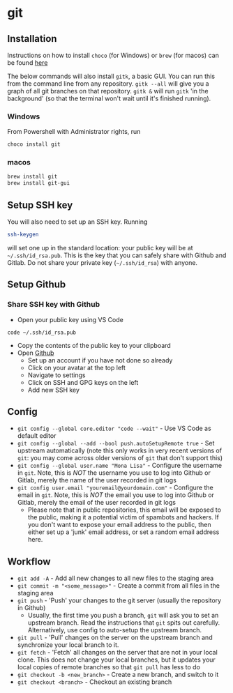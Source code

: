 # git

## Installation

Instructions on how to install `choco` (for Windows) or `brew` (for macos) can be found [here](./install.software.md)

The below commands will also install `gitk`, a basic GUI. You can run this from the command line from any repository. `gitk --all` will give you a graph of all git branches on that repository. `gitk &` will run `gitk` 'in the background' (so that the terminal won't wait until it's finished running).

### Windows

From Powershell with Administrator rights, run

```bash
choco install git
```

### macos

```bash
brew install git
brew install git-gui
```

## Setup SSH key

You will also need to set up an SSH key. Running 

```bash
ssh-keygen
```

will set one up in the standard location: your public key will be at `~/.ssh/id_rsa.pub`. This is the key that you can safely share with Github and Gitlab. Do not share your private key (`~/.ssh/id_rsa`) with anyone.

## Setup Github

### Share SSH key with Github

* Open your public key using VS Code

```
code ~/.ssh/id_rsa.pub
```

* Copy the contents of the public key to your clipboard
* Open [Github](https://github.com/)
  * Set up an account if you have not done so already
  * Click on your avatar at the top left
  * Navigate to settings
  * Click on SSH and GPG keys on the left
  * Add new SSH key

## Config

* `git config --global core.editor "code --wait"` - Use VS Code as default editor
* `git config --global --add --bool push.autoSetupRemote true` - Set upstream automatically (note this only works in very recent versions of `git`: you may come across older versions of `git` that don't support this)
* `git config --global user.name "Mona Lisa"` - Configure the username in `git`. Note, this is *NOT* the username you use to log into Github or Gitlab, merely the name of the user recorded in git logs
* `git config user.email "youremail@yourdomain.com"` - Configure the email in `git`. Note, this is *NOT* the email you use to log into Github or Gitlab, merely the email of the user recorded in git logs
  * Please note that in public repositories, this email will be exposed to the public, making it a potential victim of spambots and hackers. If you don't want to expose your email address to the public, then either set up a 'junk' email address, or set a random email address here.

## Workflow

* `git add -A` - Add all new changes to all new files to the staging area
* `git commit -m "<some_message>"` - Create a commit from all files in the staging area
* `git push` - 'Push' your changes to the git server (usually the repository in Github)
  * Usually, the first time you push a branch, `git` will ask you to set an upstream branch. Read the instructions that `git` spits out carefully. Alternatively, use config to auto-setup the upstream branch.
* `git pull` - 'Pull' changes on the server on the upstream branch and synchronize your local branch to it.
* `git fetch` - 'Fetch' all changes on the server that are not in your local clone. This does not change your local branches, but it updates your local copies of remote branches so that `git pull` has less to do
* `git checkout -b <new_branch>` - Create a new branch, and switch to it
* `git checkout <branch>` - Checkout an existing branch